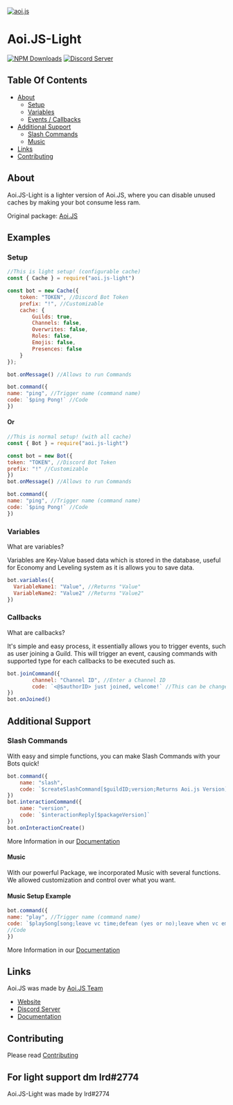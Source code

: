   <br />
    <p>
    <a href="https://dbd.js.org/invite"><img src="https://cdn.discordapp.com/attachments/804505461076131840/837194632148287509/Aoi.js_6_ver._2.png" alt="aoi.js" /></a>
  </p>

# Aoi.JS-Light
[![NPM Downloads](https://img.shields.io/npm/dt/aoi.js-light.svg?maxAge=3600)](https://www.npmjs.com/package/aoi.js-light)
[![Discord Server](https://img.shields.io/discord/773352845738115102?color=7289da&logo=discord&logoColor=white)](https://dbd.js.org/invite)

## Table Of Contents
- [About](#about)
  - [Setup](#setup)
  - [Variables](#variables)
  - [Events / Callbacks](#callbacks)
- [Additional Support](#methods)
  - [Slash Commands](#slash-commands)
  - [Music](#music)
- [Links](#links)
- [Contributing](#contributing)


## About
Aoi.JS-Light is a lighter version of Aoi.JS, where you can disable unused caches by making your bot consume less ram.

Original package: [Aoi.JS](https://www.npmjs.com/package/aoi.js)

## Examples

### Setup
```js
//This is light setup! (configurable cache)
const { Cache } = require("aoi.js-light")

const bot = new Cache({
    token: "TOKEN", //Discord Bot Token
    prefix: "!", //Customizable
    cache: {
        Guilds: true,
        Channels: false,
        Overwrites: false,
        Roles: false,
        Emojis: false,
        Presences: false
    }
});

bot.onMessage() //Allows to run Commands

bot.command({
name: "ping", //Trigger name (command name)
code: `$ping Pong!` //Code
})
```

#### Or

```js
//This is normal setup! (with all cache)
const { Bot } = require("aoi.js-light")

const bot = new Bot({
token: "TOKEN", //Discord Bot Token
prefix: "!" //Customizable
})
bot.onMessage() //Allows to run Commands

bot.command({
name: "ping", //Trigger name (command name)
code: `$ping Pong!` //Code
})
```

### Variables

What are variables?

Variables are Key-Value based data which is stored in the database, useful for Economy and Leveling system as it is allows you to save data.

```js
bot.variables({
  VariableName1: "Value", //Returns "Value"
  VariableName2: "Value2" //Returns "Value2"
})
```

### Callbacks

What are callbacks?

It's simple and easy process, it essentially allows you to trigger events, such as user joining a Guild.
This will trigger an event, causing commands with supported type for each callbacks to be executed such as.

```js
bot.joinCommand({
        channel: "Channel ID", //Enter a Channel ID
        code: `<@$authorID> just joined, welcome!` //This can be changed
})
bot.onJoined()
```

## Additional Support

### Slash Commands

With easy and simple functions, you can make Slash Commands with your Bots quick!

```js
bot.command({
    name: "slash",
    code: `$createSlashCommand[$guildID;version;Returns Aoi.js Version]`
})
bot.interactionCommand({
    name: "version", 
    code: `$interactionReply[$packageVersion]`
})
bot.onInteractionCreate()
```

More Information in our [Documentation](https://aoi.leref.ga/guide/slash-commands)

#### Music

With our powerful Package, we incorporated Music with several functions.
We allowed customization and control over what you want.


#### Music Setup Example

```js
bot.command({
name: "play", //Trigger name (command name)
code: `$playSong[song;leave vc time;defean (yes or no);leave when vc empty (yes/no);error]`
//Code
})
```

More Information in our [Documentation](https://aoi.leref.ga/guide/music)

## Links
Aoi.JS was made by [Aoi.JS Team](https://discord.gg/HMUfMXDQsV)
- [Website](https://aoi.js.org)
- [Discord Server](https://dbd.js.org/invite)
- [Documentation](https://aoi.leref.ga)

## Contributing
Please read [Contributing](https://github.com/aoijs/aoi.js/blob/master/.github/CONTRIBUTING.md)

## For light support dm lrd#2774
Aoi.JS-Light was made by lrd#2774
